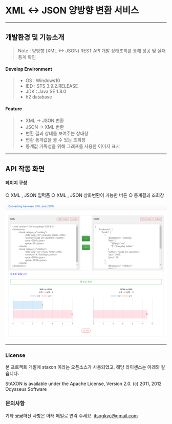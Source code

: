 XML <-> JSON 양방향 변환 서비스
===================

----------

개발환경 및 기능소개
-------------
>Note :
>양방향 (XML <-> JSON) REST API 개발
상태조회를 통해 성공 및 실패 통계 확인


#### Develop Environment

>- OS : Windows10
>- IED : STS 3.9.2.RELEASE
>- JDK : Java SE 1.8.0 
>- h2 database


#### Feature
>- XML -> JSON 변환
>- JSON -> XML 변환
>- 변환 결과 상태를 보여주는 상태창
>- 변환 통계값을 볼 수 있는 조회창
>- 통계값 가독성을 위해 그래프를 사용한 이미지 표시






------------

API 작동 화면
-------------

####  **페이지 구성**
○ XML , JSON 입력폼
○ XML , JSON 상화변환이 가능한 버튼
○ 통계결과 조회창

![enter image description here](https://github.com/itsogkyc/XMLtoJSON/blob/master/img/%EC%9E%91%EB%8F%99%EC%9D%B4%EB%AF%B8%EC%A7%80.png?raw=true)


----------

### License
본 프로젝트 개발에 staxon 이라는 오픈소스가 사용되었고, 해당 라이센스는 아래와 같습니다.

StAXON is available under the Apache License, Version 2.0.
(c) 2011, 2012 Odysseus Software


### 문의사항
기타 궁금하신 사항은 아래 메일로 연락 주세요.
itsogkyc@gmail.com

